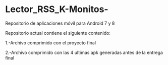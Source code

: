 # Lector_RSS_K-Monitos-
Repositorio de aplicaciones móvil para Android 7 y 8 

Repositorio actual contiene el siguiente contenido:

1.-Archivo comprimido con el proyecto final 

2.-Archivo comprimido con las 4 ultimas apk generadas antes de la entrega final
